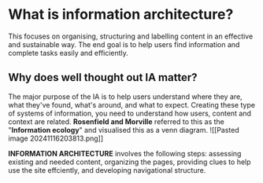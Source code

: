 # What is information architecture?
This focuses on organising, structuring and labelling content in an effective and sustainable way. The end goal is to help users find information and complete tasks easily and efficiently.

## Why does well thought out IA matter?
The major purpose of the IA is to help users understand where they are, what they've found, what's around, and what to expect.
Creating these type of systems of information, you need to understand how users, content and context are related.
**Rosenfield and Morville** referred to this as the "**Information ecology**" and visualised this as a venn diagram.
![[Pasted image 20241116203813.png]]

**INFORMATION ARCHITECTURE** involves the following steps:
assessing existing and needed content,
organizing the pages,
providing clues to help use the site effciently, and
developing navigational structure.